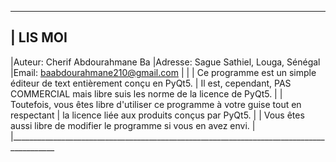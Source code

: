 ******************************************************************************************
|				LIS MOI
------------------------------------------------------------------------------------------
|Auteur: Cherif Abdourahmane Ba
|Adresse: Sague Sathiel, Louga, Sénégal
|Email: baabdourahmane210@gmail.com
|
|
| Ce programme est un simple éditeur de text entièrement conçu en PyQt5.
| Il est, cependant, PAS COMMERCIAL mais libre suis les norme de la licence de PyQt5.
|
| Toutefois, vous êtes libre d'utiliser ce programme à votre guise tout en respectant
| la licence liée aux produits conçus par PyQt5.
|
| Vous êtes aussi libre de modifier le programme si vous en avez envi.
|
|_________________________________________________________________________________________

